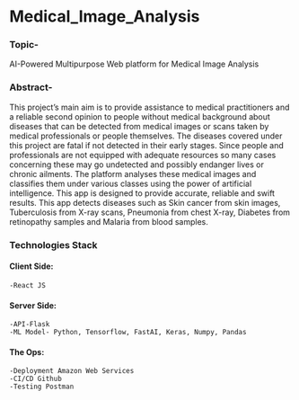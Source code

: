 # Medical_Image_Analysis

### Topic-
AI-Powered Multipurpose Web platform for Medical Image Analysis

### Abstract-
This project’s main aim is to provide assistance to medical practitioners and a reliable second opinion to people without medical background about diseases that can be detected from medical images or scans taken by medical professionals or people themselves. The diseases covered under this project are fatal if not detected in their early stages. Since people and professionals are not equipped with adequate resources so many cases concerning these may go undetected and possibly endanger lives or chronic ailments. 
The platform analyses these medical images and classifies them under various classes using the power of artificial intelligence. This app is designed to provide accurate, reliable and swift results. This app detects diseases such as Skin cancer from skin images, Tuberculosis from X-ray scans, Pneumonia from chest X-ray, Diabetes from retinopathy samples and Malaria from blood samples.
### Technologies Stack
#### Client Side:
	-React JS
#### Server Side:
	-API-Flask
	-ML Model- Python, Tensorflow, FastAI, Keras, Numpy, Pandas
#### The Ops:
	-Deployment Amazon Web Services 
	-CI/CD Github
	-Testing Postman
	

